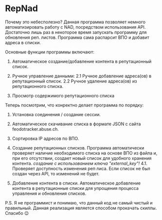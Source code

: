 # RepNad
Почему это небесполезно? 
Данная программа позволяет немного автоматизировать работу с NAD, посредством использования API.
Достаточно лишь раз в некоторое время запускать программу для обновления реп. листов. Программа сама распарсит ВПО и добавит адреса в списки.


Основные функции программы включают:

1. Автоматическое создание/добавление контента в репутационный список.

2. Ручное управление данными:
  2.1 Ручное добавление адреса(ов) в репутационный список.
  2.2 Ручное удаление адреса(ов) из репутационного списка.

3. Просмотр содержимого репутационного списка

Теперь посмотрим, что конректно делает программа по порядку:

1. Установка соединения / создание сессии.
  
2. Автоматическое скачивание списка в формате JSON с сайта feodotracker.abuse.ch.

3. Сортировка IP адресов по ВПО.
   
4. Создание репутационных списков. Программа автоматически проверяет наличие необходимого списка на основе ВПО из файла и, при его отсутствии, создает новый список для удобного хранения контента. 
*создание с использованием ключа "external_key"!*
  4.1. Проверяет доступность изменения реп лиса. Если список не был создан через API, то изменений не будет.

5. Добавление контента в списки. Автоматическое добавление контента в репутационные списки для упрощения процесса управления и обновления списков.



P.S. Я не программист и понимаю, что данный код не самый чистый и правильный. Данная реализация является способом прокачать скиллы. Спасибо 😉

